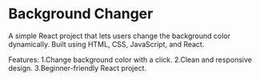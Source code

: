 # Background Changer
A simple React project that lets users change the background color dynamically.
Built using HTML, CSS, JavaScript, and React.

Features:
1.Change background color with a click.
2.Clean and responsive design.
3.Beginner-friendly React project.
